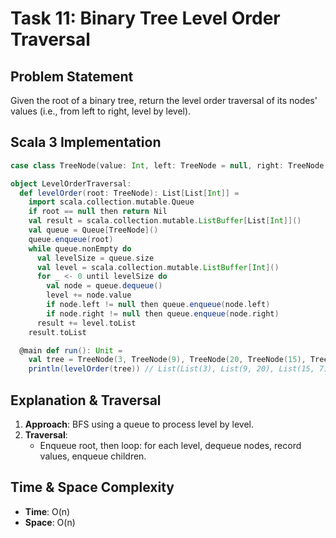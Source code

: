 # Task 11: Binary Tree Level Order Traversal

## Problem Statement
Given the root of a binary tree, return the level order traversal of its nodes' values (i.e., from left to right, level by level).

## Scala 3 Implementation

```scala
case class TreeNode(value: Int, left: TreeNode = null, right: TreeNode = null)

object LevelOrderTraversal:
  def levelOrder(root: TreeNode): List[List[Int]] =
    import scala.collection.mutable.Queue
    if root == null then return Nil
    val result = scala.collection.mutable.ListBuffer[List[Int]]()
    val queue = Queue[TreeNode]()
    queue.enqueue(root)
    while queue.nonEmpty do
      val levelSize = queue.size
      val level = scala.collection.mutable.ListBuffer[Int]()
      for _ <- 0 until levelSize do
        val node = queue.dequeue()
        level += node.value
        if node.left != null then queue.enqueue(node.left)
        if node.right != null then queue.enqueue(node.right)
      result += level.toList
    result.toList

  @main def run(): Unit =
    val tree = TreeNode(3, TreeNode(9), TreeNode(20, TreeNode(15), TreeNode(7)))
    println(levelOrder(tree)) // List(List(3), List(9, 20), List(15, 7))
```

## Explanation & Traversal
1. **Approach**: BFS using a queue to process level by level.
2. **Traversal**:
   - Enqueue root, then loop: for each level, dequeue nodes, record values, enqueue children.

## Time & Space Complexity
- **Time**: O(n)  
- **Space**: O(n)
